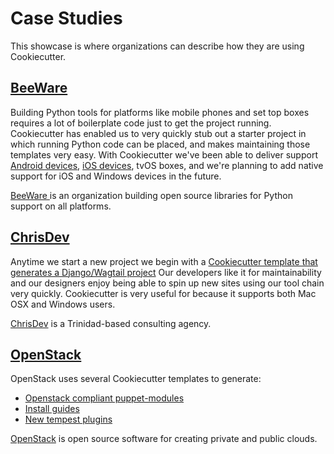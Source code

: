 # Case Studies

This showcase is where organizations can describe how they are using Cookiecutter.

## [BeeWare](https://beeware.org/)

Building Python tools for platforms like mobile phones and set top boxes requires a lot of boilerplate code just to get the project running. Cookiecutter has enabled us to very quickly stub out a starter project in which running Python code can be placed, and makes maintaining those templates very easy. With Cookiecutter we've been able to deliver support [Android devices](https://github.com/beeware/Python-Android-template), [iOS devices](https://github.com/beeware/Python-iOS-template), tvOS boxes, and we're planning to add native support for iOS and Windows devices in the future.

[BeeWare ](https://beeware.org/) is an organization building open source libraries for Python support on all platforms.

## [ChrisDev](https://chrisdev.com/)

Anytime we start a new project we begin with a [ Cookiecutter template that generates a Django/Wagtail project](https://github.com/chrisdev/wagtail-cookiecutter-foundation) Our developers like it for maintainability and our designers enjoy being able to spin up new sites using our tool chain very quickly. Cookiecutter is very useful for because it supports both Mac OSX and Windows users.

[ChrisDev](https://chrisdev.com/) is a Trinidad-based consulting agency.

## [OpenStack](https://www.openstack.org/)

OpenStack uses several Cookiecutter templates to generate:

* [Openstack compliant puppet-modules](https://github.com/openstack/puppet-openstack-cookiecutter)
* [Install guides](https://github.com/openstack/installguide-cookiecutter)
* [New tempest plugins](https://github.com/openstack/tempest-plugin-cookiecutter)

[OpenStack](https://www.openstack.org/) is open source software for creating private and public clouds.